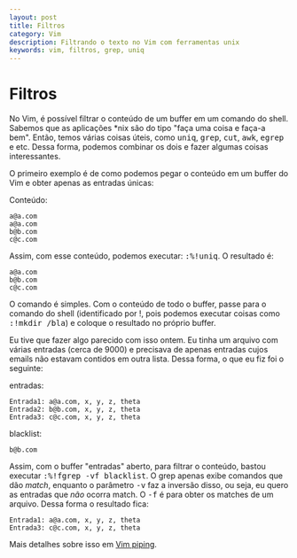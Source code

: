 ```yaml
---
layout: post
title: Filtros
category: Vim
description: Filtrando o texto no Vim com ferramentas unix
keywords: vim, filtros, grep, uniq
---
```


# Filtros

No Vim, é possível filtrar o conteúdo de um buffer em um comando do shell.
Sabemos que as aplicações \*nix são do tipo "faça uma coisa e faça-a bem".
Então, temos várias coisas úteis, como <kbd>uniq</kbd>, <kbd>grep</kbd>,
<kbd>cut</kbd>, <kbd>awk</kbd>, <kbd>egrep</kbd> e etc. Dessa
forma, podemos combinar os dois e fazer algumas coisas interessantes.

O primeiro exemplo é de como podemos pegar o conteúdo em um buffer do Vim e
obter apenas as entradas únicas:

Conteúdo:

    a@a.com
    a@a.com
    b@b.com
    c@c.com

Assim, com esse conteúdo, podemos executar: <kbd>:%!uniq</kbd>. O resultado é:

    a@a.com
    b@b.com
    c@c.com

O comando é simples. Com o conteúdo de todo o buffer, passe para o comando do
shell (identificado por !, pois podemos executar coisas como 
<kbd>:!mkdir /bla</kbd>) e coloque o resultado no próprio buffer.

Eu tive que fazer algo parecido com isso ontem. Eu tinha um arquivo com várias
entradas (cerca de 9000) e precisava de apenas entradas cujos emails não estavam
contidos em outra lista. Dessa forma, o que eu fiz foi o seguinte:

entradas:

    Entrada1: a@a.com, x, y, z, theta
    Entrada2: b@b.com, x, y, z, theta
    Entrada3: c@c.com, x, y, z, theta

blacklist:

    b@b.com


Assim, com o buffer "entradas" aberto, para filtrar o conteúdo, bastou executar
<kbd>:%!fgrep -vf blacklist</kbd>. O grep apenas exibe comandos que dão _match_, enquanto
o parâmetro <kbd>-v</kbd> faz a inversão disso, ou seja, eu quero as entradas que *não*
ocorra match. O <kbd>-f</kbd> é para obter os matches de um arquivo. Dessa forma o resultado
fica:

    Entrada1: a@a.com, x, y, z, theta
    Entrada3: c@c.com, x, y, z, theta


Mais detalhes sobre isso em [Vim piping](http://www.softpanorama.org/Editors/Vimorama/vim_piping.shtml).

